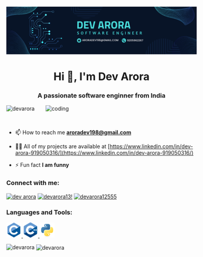 


<!--
**Devarora12555/Devarora12555** is a ✨ _special_ ✨ repository because its `README.md` (this file) appears on your GitHub profile.

Here are some ideas to get you started:

- 🔭 I’m currently working on ...
- 🌱 I’m currently learning ...
- 👯 I’m looking to collaborate on ...
- 🤔 I’m looking for help with ...
- 💬 Ask me about ...
- 📫 How to reach me: ...
- 😄 Pronouns: ...
- ⚡ Fun fact: ...
-->
![logo](https://github.com/Devarora12555/Devarora12555/blob/main/Navy%20Blue%20Geometric%20Technology%20LinkedIn%20Banner%20-%20Copy.png)
<h1 align="center">Hi 👋, I'm Dev Arora</h1>
<h3 align="center">A passionate software enginner from India</h3>
<img align = "right" alt = "coding" width = "400" src="https://user-images.githubusercontent.com/55389276/140866485-8fb1c876-9a8f-4d6a-98dc-08c4981eaf70.gif"

<p align="left"> <img src="https://komarev.com/ghpvc/?username=devarora&label=Profile%20views&color=0e75b6&style=flat" alt="devarora" /> </p>

<p align="left"> <a href="https://twitter.com/" target="blank"><img src="https://img.shields.io/twitter/follow/?logo=twitter&style=for-the-badge" alt="" /></a> </p>

- 📫 How to reach me **aroradev198@gmail.com**
-  👨‍💻 All of my projects are available at [https://www.linkedin.com/in/dev-arora-919050316/](https://www.linkedin.com/in/dev-arora-919050316/)

- ⚡ Fun fact **I am funny**

<h3 align="left">Connect with me:</h3>
<p align="left">
<a href="https://linkedin.com/in/dev arora" target="blank"><img align="center" src="https://raw.githubusercontent.com/rahuldkjain/github-profile-readme-generator/master/src/images/icons/Social/linked-in-alt.svg" alt="dev arora" height="30" width="40" /></a>
<a href="https://kaggle.com/devarora13!" target="blank"><img align="center" src="https://raw.githubusercontent.com/rahuldkjain/github-profile-readme-generator/master/src/images/icons/Social/kaggle.svg" alt="devarora13!" height="30" width="40" /></a>
<a href="https://instagram.com/devarora12555" target="blank"><img align="center" src="https://raw.githubusercontent.com/rahuldkjain/github-profile-readme-generator/master/src/images/icons/Social/instagram.svg" alt="devarora12555" height="30" width="40" /></a>
</p>

<h3 align="left">Languages and Tools:</h3>
<p align="left"> <a href="https://www.cprogramming.com/" target="_blank" rel="noreferrer"> <img src="https://raw.githubusercontent.com/devicons/devicon/master/icons/c/c-original.svg" alt="c" width="40" height="40"/> </a> <a href="https://www.w3schools.com/cpp/" target="_blank" rel="noreferrer"> <img src="https://raw.githubusercontent.com/devicons/devicon/master/icons/cplusplus/cplusplus-original.svg" alt="cplusplus" width="40" height="40"/> </a> <a href="https://www.python.org" target="_blank" rel="noreferrer"> <img src="https://raw.githubusercontent.com/devicons/devicon/master/icons/python/python-original.svg" alt="python" width="40" height="40"/> </a> </p>

<p><img align="left" src="https://github-readme-stats.vercel.app/api/top-langs?username=devarora&show_icons=true&locale=en&layout=compact" alt="devarora" /></p>

<p>&nbsp;<img align="center" src="https://github-readme-stats.vercel.app/api?username=devarora&show_icons=true&locale=en" alt="devarora" /></p>


